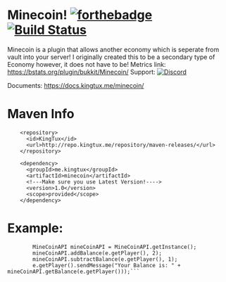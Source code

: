 # Minecoin! [![forthebadge](http://forthebadge.com/images/badges/60-percent-of-the-time-works-every-time.svg)](http://forthebadge.com) [![Build Status](http://ci.kingtux.me/job/Minecoin/badge/icon)](http://ci.kingtux.me/job/Minecoin/)
Minecoin is a plugin that allows another economy which is seperate from vault into your server!
I originally created this to be a secondary type of Economy however, it does not have to be!
Metrics link: https://bstats.org/plugin/bukkit/Minecoin/
Support:
[![Discord](https://imgur.com/MFRRBn4.png)](https://discord.gg/dcZfcSK)

Documents: https://docs.kingtux.me/minecoin/
# Maven Info
```
    <repository>
      <id>KingTux</id>
      <url>http://repo.kingtux.me/repository/maven-releases/</url>
    </repository>
    
    <dependency>
      <groupId>me.kingtux</groupId>
      <artifactId>minecoin</artifactId>
      <!---Make sure you use Latest Version!---->
      <version>1.0</version>
      <scope>provided</scope>
    </dependency>
```
# Example: 
```
        MineCoinAPI mineCoinAPI = MineCoinAPI.getInstance();
        mineCoinAPI.addBalance(e.getPlayer(), 2);
        mineCoinAPI.subtractBalance(e.getPlayer(), 1);
        e.getPlayer().sendMessage("Your Balance is: " + mineCoinAPI.getBalance(e.getPlayer()));```
